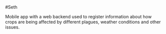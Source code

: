 #Seth

Mobile app with a web backend used to register information about how crops are being affected by different plagues,
weather conditions and other issues.
